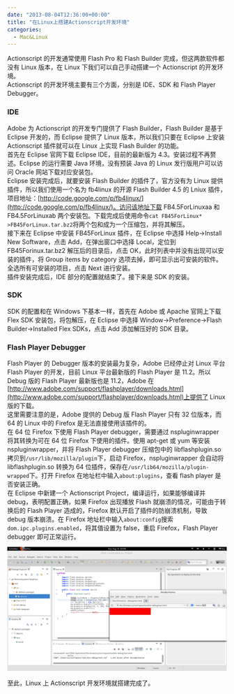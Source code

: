 ```yaml
---
date: "2013-08-04T12:36:00+00:00"
title: "在Linux上搭建Actionscript开发环境"
categories:
  - Mac&Linux
---
```


Actionscript 的开发通常使用 Flash Pro 和 Flash Builder 完成，但这两款软件都没有 Linux 版本，在 Linux 下我们可以自己手动搭建一个 Actionscript 的开发环境。  
Actionscript 的开发环境主要有三个方面，分别是 IDE、SDK 和 Flash Player Debugger。

### IDE

Adobe 为 Actionscript 的开发专门提供了 Flash Builder，Flash Builder 是基于 Eclipse 开发的，而 Eclipse 提供了 Linux 版本，所以我们只要在 Eclipse 上安装 Actionscript 插件就可以在 Linux 上实现 Flash Builder 的功能。  
首先在 Eclipse 官网下载 Eclipse IDE，目前的最新版为 4.3。安装过程不再赘述。Eclipse 的运行需要 Java 环境，没有预装 Java 的 Linux 发行版用户可以访问 Oracle 网站下载对应安装包。  
Eclipse 安装完成后，就要安装 Flash Builder 的插件了，官方没有为 Linux 提供插件，所以我们使用一个名为 fb4linux 的开源 Flash Builder 4.5 的 Lniux 插件，项目地址：[http://code.google.com/p/fb4linux/](http://code.google.com/p/fb4linux/)。访问该地址下载 FB4.5ForLinuxaa 和 FB4.5ForLinuxab 两个安装包。下载完成后使用命令`cat FB45ForLinux* >FB45ForLinux.tar.bz2`将两个包和成为一个压缩包，并将其解压。  
接下来在 Eclipse 中安装 FB45ForLinux 插件，在 Eclipse 中选择 Help->Install New Software，点击 Add，在弹出窗口中选择 Local，定位到 FB45Forinux.tar.bz2 解压后的目录后，点击 OK，此时列表中并没有出现可以安装的插件，将 Group items by category 选项去掉，即可显示出可安装的软件。全选所有可安装的项目，点击 Next 进行安装。  
插件安装完成后，IDE 部分的配置就结束了。接下来是 SDK 的安装。

### SDK

SDK 的配置和在 Windows 下基本一样，首先在 Adobe 或 Apache 官网上下载 Flex SDK 安装包，将包解压，在 Eclipse 中选择 Window->Preference->Flash Builder->Installed Flex SDKs，点击 Add 添加解压好的 SDK 目录。

### Flash Player Debugger

Flash Player 的 Debugger 版本的安装最为复杂，Adobe 已经停止对 Linux 平台 Flash Player 的开发，目前 Linux 平台最新版的 Flash Player 是 11.2。所以 Debug 版的 Flash Player 最新版也是 11.2，Adobe 在[http://www.adobe.com/support/flashplayer/downloads.html](http://www.adobe.com/support/flashplayer/downloads.html)上提供了 Linux 版的下载。  
这里需要注意的是，Adobe 提供的 Debug 版 Flash Player 只有 32 位版本，而 64 的 Linux 中的 Firefox 是无法直接使用该插件的。  
在 64 位 Firefox 下使用 Flash Player debugger，需要通过 nspluginwrapper 将其转换为可在 64 位 Firefox 下使用的插件。使用 apt-get 或 yum 等安装 nspluginwrapper，并将 Flash Player debugger 压缩包中的 libflashplugin.so 拷贝到`/usr/lib/mozilla/plugin`下，启动 Firefox，nspluginwrapper 会自动将 libflashplugin.so 转换为 64 位插件，保存在`/usr/lib64/mozilla/plugin-wrapped`下。打开 Firefox 在地址栏中输入`about:plugins`，查看 flash player 是否安装正确。  
在 Eclipse 中新建一个 Actionscript Project，编译运行，如果能够编译并 debug，表明配置正确，如果 Firefox 出现播放 Flash 就崩溃的情况，可能由于转换后的 Flash Player 造成的，Firefox 默认开启了插件的防崩溃机制，导致 debug 版本崩溃。在 Firefox 地址栏中输入`about:config`搜索`dom.ipc.plugins.enabled`，将其值设置为 false，重启 Firefox，Flash Player debugger 即可正常运行。

![Alt text](/upload/linux-as-env.png)

至此，Linux 上 Actionscript 开发环境就搭建完成了。
